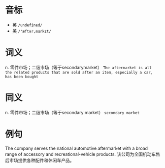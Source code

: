 # 音标

- 英 `/undefined/`
- 美 `/'æftər,mɑrkɪt/`

# 词义

n. 零件市场；二级市场（等于secondarymarket）
`The aftermarket is all the related products that are sold after an item, especially a car, has been bought`

# 同义

n. 零件市场；二级市场（等于secondary market）
`secondary market`

# 例句

The company serves the national automotive aftermarket with a broad range of accessory and recreational-vehicle products.
该公司为全国机动车售后市场提供各种配件和休闲车产品。


